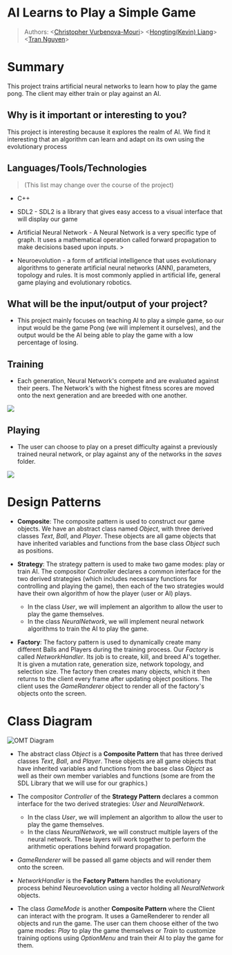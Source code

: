 # AI Learns to Play a Simple Game
 > Authors:
 \<[Christopher Vurbenova-Mouri](https://github.com/Quidifer)\>
 \<[Hongting(Kevin) Liang](https://github.com/kevin7816)\>
 \<[Tran Nguyen](https://github.com/trannguyen28)\>
 
 # Summary
 This project trains artificial neural networks to learn how to play the game pong. The client may either train or play against
 an AI.

## Why is it important or interesting to you?
 This project is interesting because it explores the realm of AI. We find it interesting
that an algorithm can learn and adapt on its own using the evolutionary process


## Languages/Tools/Technologies
> (This list may change over the course of the project)
 * C++

 * SDL2 - SDL2 is a library that gives easy access to a visual interface that will display our game

 * Artificial Neural Network - A Neural Network is a very specific type of graph. It uses a mathematical operation called forward
 propagation to make decisions based upon inputs. \>
 
 * Neuroevolution - a form of artificial intelligence that uses evolutionary algorithms to generate artificial neural networks (ANN), parameters, topology and rules. It is most commonly applied in artificial life, general game playing and evolutionary robotics.

## What will be the input/output of your project?
 * This project mainly focuses on teaching AI to play a simple game, so our input would be the game Pong (we will implement it ourselves), and the output would be the AI being able to play the game with a low percentage of losing.
 
## Training
 * Each generation, Neural Network's compete and are evaluated against their peers. The Network's with the highest fitness scores are moved onto the next generation and are breeded with one another. 

 ![](Image/Training.gif)
 
## Playing
 * The user can choose to play on a preset difficulty against a previously trained neural network, or play against any of the networks in the *saves* folder.
 
  ![](Image/Playing.gif)

# Design Patterns
 * **Composite**: The composite pattern is used to construct our game objects. We have an abstract class named *Object*, with three derived classes *Text*, *Ball*, and *Player*. These objects are all game objects that have inherited variables and functions from the base class *Object* such as positions.

 * **Strategy**: The strategy pattern is used to make two game modes: play or train AI. The compositor *Controller* declares a common interface for the two derived strategies (which includes necessary functions for controlling and playing the game), then each of the two strategies would have their own algorithm of how the player (user or AI) plays.
   * In the class *User*, we will implement an algorithm to allow the user to play the game themselves.
   * In the class *NeuralNetwork*, we will implement neural network algorithms to train the AI to play the game.

 * **Factory**: The factory pattern is used to dynamically create many different Balls and Players during the training process. Our *Factory* is called *NetworkHandler*. Its job is to create, kill, and breed AI's together. It is given a mutation rate, generation size, network topology, and selection size. The factory then creates many objects, which it then returns to the client every frame after updating object positions. The client uses the *GameRanderer* object to render all of the factory's objects onto the screen.
 
# Class Diagram
![OMT Diagram](https://github.com/cs100/final-project-cvurb001-hlian050-tnguy918/blob/master/AI%20Learns%20to%20Play%20Pong.png)
* The abstract class *Object* is a **Composite Pattern** that has three derived classes *Text*, *Ball*, and *Player*. These objects are all game objects that have inherited variables and functions from the base class *Object* as well as their own member variables and functions (some are from the SDL Library that we will use for our graphics.)

 * The compositor *Controller* of the **Strategy Pattern** declares a common interface for the two derived strategies: *User* and *NeuralNetwork*.
   * In the class *User*, we will implement an algorithm to allow the user to play the game themselves.
   * In the class *NeuralNetwork*, we will construct multiple layers of the neural network. These layers will work together to perform the arithmetic operations behind forward propagation.
   
 * *GameRenderer* will be passed all game objects and will render them onto the screen.

 * *NetworkHandler* is the **Factory Pattern** handles the evolutionary process behind Neuroevolution using a vector holding all *NeuralNetwork* objects.

 * The class *GameMode* is another **Composite Pattern** where the Client can interact with the program. It uses a GameRenderer to render all objects and run the game. The user can them choose either of the two game modes: *Play* to play the game themselves or *Train* to customize training options using *OptionMenu* and train their AI to play the game for them.
